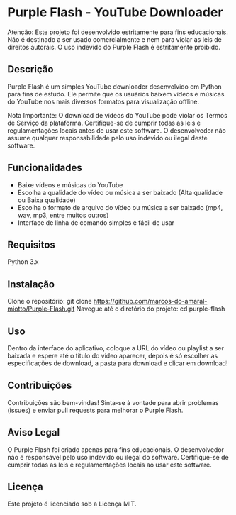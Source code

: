 # Purple Flash - YouTube Downloader
Atenção: Este projeto foi desenvolvido estritamente para fins educacionais. Não é destinado a ser usado comercialmente e nem para violar as leis de direitos autorais. O uso indevido do Purple Flash é estritamente proibido.

## Descrição
Purple Flash é um simples YouTube downloader desenvolvido em Python para fins de estudo. Ele permite que os usuários baixem vídeos e músicas do YouTube nos mais diversos formatos para visualização offline.

Nota Importante: O download de vídeos do YouTube pode violar os Termos de Serviço da plataforma. Certifique-se de cumprir todas as leis e regulamentações locais antes de usar este software. O desenvolvedor não assume qualquer responsabilidade pelo uso indevido ou ilegal deste software.

## Funcionalidades
* Baixe vídeos e músicas do YouTube
* Escolha a qualidade do vídeo ou música a ser baixado (Alta qualidade ou Baixa qualidade)
* Escolha o formato de arquivo do vídeo ou música a ser baixado (mp4, wav, mp3, entre muitos outros)
* Interface de linha de comando simples e fácil de usar
## Requisitos
Python 3.x
## Instalação
Clone o repositório: git clone https://github.com/marcos-do-amaral-miotto/Purple-Flash.git
Navegue até o diretório do projeto: cd purple-flash
## Uso
Dentro da interface do aplicativo, coloque a URL do vídeo ou playlist a ser baixada e espere até o título do vídeo aparecer, depois é só escolher as especificações de download, a pasta para download e clicar em download!

## Contribuições
Contribuições são bem-vindas! Sinta-se à vontade para abrir problemas (issues) e enviar pull requests para melhorar o Purple Flash.

## Aviso Legal
O Purple Flash foi criado apenas para fins educacionais. O desenvolvedor não é responsável pelo uso indevido ou ilegal do software. Certifique-se de cumprir todas as leis e regulamentações locais ao usar este software.

## Licença
Este projeto é licenciado sob a Licença MIT.

